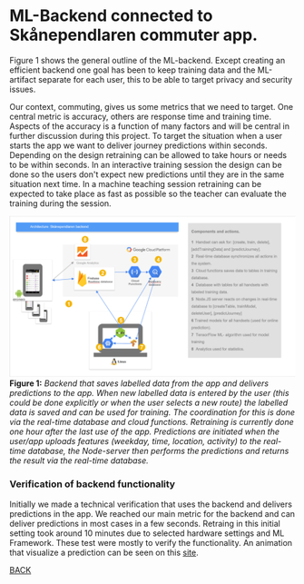 # ML-Backend connected to Skånependlaren commuter app.
Figure 1 shows the general outline of the ML-backend. Except creating an efficient backend one goal has been to keep training data and the ML-artifact separate for each user, this to be able to target privacy and security issues.

Our context, commuting, gives us some metrics that we need to target. One central metric is accuracy, others are response time and training time. Aspects of the accuracy is a function of many factors and will be central in further discussion during this project. To target the situation when a user starts the app we want to deliver journey predictions within seconds. Depending on the design retraining can be allowed to take hours or needs to be within seconds. In an interactive training session the design can be done so the users don't expect new predictions until they are in the same situation next time. In a machine teaching session retraining can be expected to take place as fast as possible so the teacher can evaluate the training during the session.

![Backend](../images/backend_skanependlaren.png)
**Figure 1:** *Backend that saves labelled data from the app and delivers predictions to the app. When new labelled data is entered by the user (this could be done explicitly or when the user selects a new route) the labelled data is saved and can be used for training. The coordination for this is done via the real-time database and cloud functions. Retraining is currently done one hour after the last use of the app. Predictions are initiated when the user/app uploads features (weekday, time, location, activity) to the real-time database, the Node-server then performs the predictions and returns the result via the real-time database.*

### Verification of backend functionality
Initially we made a technical verification that uses the backend and delivers predictions in the app. We reached our main metric for the backend and can deliver predictions in most cases in a few seconds. Retraing in this initial setting took around 10 minutes due to selected hardware settings and ML Framework. These test were mostly to verify the functionality. An animation that visualize a prediction can be seen on this [site](https://skanependlaren.firebaseapp.com/).


[BACK](../README.md)
